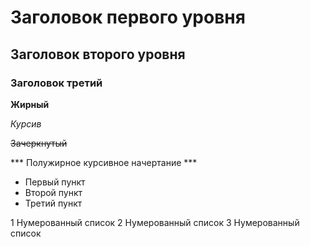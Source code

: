 # Заголовок первого уровня
## Заголовок второго уровня
### Заголовок третий

**Жирный**

*Курсив*

~~Зачеркнутый~~

*** Полужирное курсивное начертание ***

* Первый пункт
* Второй пункт
* Третий пункт

1 Нумерованный список 
2 Нумерованный список 
3 Нумерованный список 
